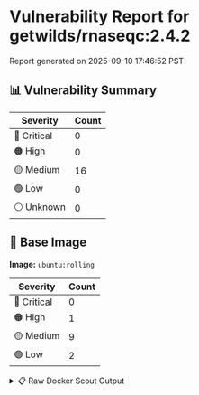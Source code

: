 # Vulnerability Report for getwilds/rnaseqc:2.4.2

Report generated on 2025-09-10 17:46:52 PST

## 📊 Vulnerability Summary

| Severity | Count |
|----------|-------|
| 🔴 Critical | 0 |
| 🟠 High | 0 |
| 🟡 Medium | 16 |
| 🟢 Low | 0 |
| ⚪ Unknown | 0 |

## 🐳 Base Image

**Image:** `ubuntu:rolling`

| Severity | Count |
|----------|-------|
| 🔴 Critical | 0 |
| 🟠 High | 1 |
| 🟡 Medium | 9 |
| 🟢 Low | 2 |

<details>
<summary>📋 Raw Docker Scout Output</summary>

```text
Target     │  getwilds/rnaseqc:2.4.2  │    0C     0H    16M     0L   
    digest   │  548c5ee86ef9                    │                              
  Base image │  ubuntu:rolling                  │    0C     1H     9M     2L   

What's next:
    View vulnerabilities → docker scout cves getwilds/rnaseqc:2.4.2
    Include policy results in your quickview by supplying an organization → docker scout quickview getwilds/rnaseqc:2.4.2 --org <organization>
```
</details>
